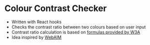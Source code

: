 # Colour Contrast Checker

* Written with React hooks
* Checks the contrast ratio between two colours based on user input
* Contrast ratio calculation is based on [formulas provided by W3A](https://www.w3.org/TR/WCAG20-TECHS/G17#G17-procedure)
* Idea inspired by [WebAIM](https://webaim.org/resources/contrastchecker/)
